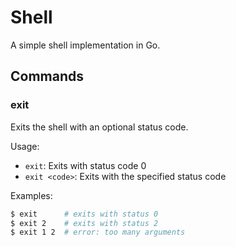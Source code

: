 # Shell

A simple shell implementation in Go.

## Commands

### exit
Exits the shell with an optional status code.

Usage:
- `exit`: Exits with status code 0
- `exit <code>`: Exits with the specified status code
  
Examples:
```bash
$ exit      # exits with status 0
$ exit 2    # exits with status 2
$ exit 1 2  # error: too many arguments
```